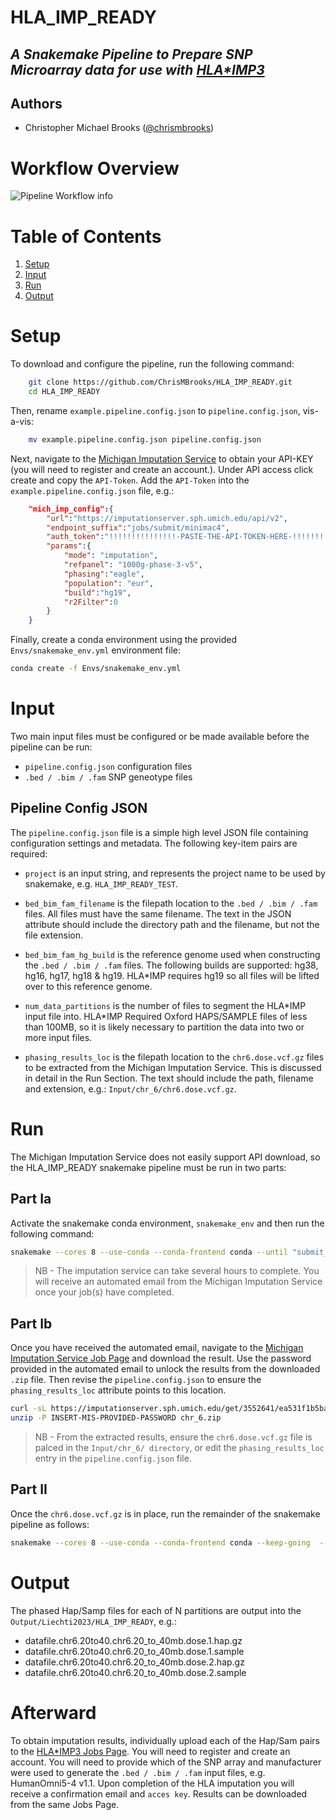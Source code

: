 # HLA_IMP_READY
## _A Snakemake Pipeline to Prepare SNP Microarray data for use with [HLA*IMP3](https://imp.science.unimelb.edu.au/hla/)_

## Authors
* Christopher Michael Brooks ([@chrismbrooks](https://github.com/chrismbrooks))

# Workflow Overview

![Pipeline Workflow info](./Docs/rule-graph.png)

# Table of Contents
1. [Setup](#setup)
2. [Input](#inputs)
3. [Run](#run)
3. [Output](#output)

# Setup
To download and configure the pipeline, run the following command:

```sh
    git clone https://github.com/ChrisMBrooks/HLA_IMP_READY.git
    cd HLA_IMP_READY
```

Then, rename ``example.pipeline.config.json`` to ``pipeline.config.json``, vis-a-vis:

```sh
    mv example.pipeline.config.json pipeline.config.json
```

Next, navigate to the [Michigan Imputation Service](https://imputationserver.sph.umich.edu/index.html#!pages/profile) to obtain your API-KEY (you will need to register and create an account.). Under API access click create and copy the ``API-Token``. Add the ``API-Token`` into the ``example.pipeline.config.json`` file, e.g.:

```json
    "mich_imp_config":{
        "url":"https://imputationserver.sph.umich.edu/api/v2",
        "endpoint_suffix":"jobs/submit/minimac4",
        "auth_token":"!!!!!!!!!!!!!!!-PASTE-THE-API-TOKEN-HERE-!!!!!!!!!!!!!!!",
        "params":{
            "mode": "imputation", 
            "refpanel": "1000g-phase-3-v5",
            "phasing":"eagle",
            "population": "eur",
            "build":"hg19",
            "r2Filter":0   
        }
    }
```

Finally, create a conda environment using the provided ``Envs/snakemake_env.yml`` environment file: 

```sh
conda create -f Envs/snakemake_env.yml
```

# Input
Two main input files must be configured or be made available before the pipeline can be run: 
* ``pipeline.config.json`` configuration files
* ``.bed / .bim / .fam`` SNP geneotype files

## Pipeline Config JSON

The ``pipeline.config.json`` file is a simple high level JSON file containing configuration settings and metadata. The following key-item pairs are required: 

* ``project`` is an input string, and represents the project name to be used by snakemake, e.g. ``HLA_IMP_READY_TEST``. 

* ``bed_bim_fam_filename`` is the filepath location to the ``.bed / .bim / .fam`` files. All files must have the same filename. The text in the JSON attribute should include the directory path and the filename, but not the file extension. 

* ``bed_bim_fam_hg_build`` is the reference genome used when constructing the ``.bed / .bim / .fam`` files. The following builds are supported: hg38, hg16, hg17, hg18 & hg19. HLA*IMP requires hg19 so all files will be lifted over to this reference genome.   

* ``num_data_partitions`` is the number of files to segment the HLA\*IMP input file into. HLA\*IMP Required Oxford HAPS/SAMPLE files of less than 100MB, so it is likely necessary to partition the data into two or more input files. 

* ``phasing_results_loc`` is the filepath location to the ``chr6.dose.vcf.gz`` files to be extracted from the Michigan Imputation Service. This is discussed in detail in the Run Section. The text should include the path, filename and extension, e.g.: ``Input/chr_6/chr6.dose.vcf.gz``.

# Run
The Michigan Imputation Service does not easily support API download, so the HLA_IMP_READY snakemake pipeline must be run in two parts:

## Part Ia

Activate the snakemake conda environment, ``snakemake_env`` and then run the following command:  

```sh
snakemake --cores 8 --use-conda --conda-frontend conda --until "submit_vcf_to_mis" --keep-going
```
 > NB - The imputation service can take several hours to complete. You will receive an automated email from the Michigan Imputation Service once your job(s) have completed. 

## Part Ib
Once you have received the automated email, navigate to the [Michigan Imputation Service Job Page](https://imputationserver.sph.umich.edu/index.html#!pages/jobs) and download the result. Use the password provided in the automated email to unlock the results from the downloaded ``.zip`` file. Then revise the ``pipeline.config.json`` to ensure the ``phasing_results_loc`` attribute points to this location. 

```sh
curl -sL https://imputationserver.sph.umich.edu/get/3552641/ea531f1b5bac70b68d21aad4db171d071eb145581cbeacbf067421a49cb4306a | bash
unzip -P INSERT-MIS-PROVIDED-PASSWORD chr_6.zip
```

> NB - From the extracted results, ensure the ``chr6.dose.vcf.gz`` file is palced in the ``Input/chr_6/ directory``, or edit the ``phasing_results_loc`` entry in the ``pipeline.config.json`` file. 

## Part II 

Once the ``chr6.dose.vcf.gz`` is in place, run the remainder of the snakemake pipeline as follows: 

```sh
snakemake --cores 8 --use-conda --conda-frontend conda --keep-going  --rerun-incomplete
```

# Output

The phased Hap/Samp files for each of N partitions are output into the ``Output/Liechti2023/HLA_IMP_READY``, e.g.:

* datafile.chr6.20to40.chr6.20_to_40mb.dose.1.hap.gz 
* datafile.chr6.20to40.chr6.20_to_40mb.dose.1.sample
* datafile.chr6.20to40.chr6.20_to_40mb.dose.2.hap.gz 
* datafile.chr6.20to40.chr6.20_to_40mb.dose.2.sample

# Afterward

To obtain imputation results, individually upload each of the Hap/Sam pairs to the [HLA*IMP3 Jobs Page](https://imp.science.unimelb.edu.au/hla/jobs). You will need to register and create an account. You will need to provide which of the SNP array and manufacturer were used to generate the ``.bed / .bim / .fam`` input files, e.g. HumanOmni5-4 v1.1. Upon completion of the HLA imputation you will receive a confirmation email and ``acces key``. Results can be downloaded from the same Jobs Page. 
